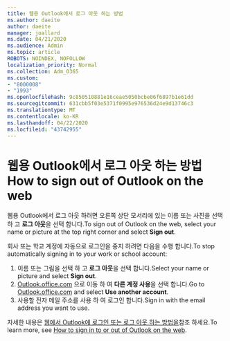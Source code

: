 ```yaml
---
title: 웹용 Outlook에서 로그 아웃 하는 방법
ms.author: daeite
author: daeite
manager: joallard
ms.date: 04/21/2020
ms.audience: Admin
ms.topic: article
ROBOTS: NOINDEX, NOFOLLOW
localization_priority: Normal
ms.collection: Adm_O365
ms.custom:
- "8000008"
- "1993"
ms.openlocfilehash: 9c850510881e16ceae5050bcbe06f6897b1e61dd
ms.sourcegitcommit: 631cbb5f03e5371f0995e976536d24e9d13746c3
ms.translationtype: MT
ms.contentlocale: ko-KR
ms.lasthandoff: 04/22/2020
ms.locfileid: "43742955"
---
```

# <a name="how-to-sign-out-of-outlook-on-the-web"></a><span data-ttu-id="026eb-102">웹용 Outlook에서 로그 아웃 하는 방법</span><span class="sxs-lookup"><span data-stu-id="026eb-102">How to sign out of Outlook on the web</span></span>

<span data-ttu-id="026eb-103">웹용 Outlook에서 로그 아웃 하려면 오른쪽 상단 모서리에 있는 이름 또는 사진을 선택 하 고 **로그 아웃**을 선택 합니다.</span><span class="sxs-lookup"><span data-stu-id="026eb-103">To sign out of Outlook on the web, select your name or picture at the top right corner and select **Sign out**.</span></span>

<span data-ttu-id="026eb-104">회사 또는 학교 계정에 자동으로 로그인을 중지 하려면 다음을 수행 합니다.</span><span class="sxs-lookup"><span data-stu-id="026eb-104">To stop automatically signing in to your work or school account:</span></span>

1. <span data-ttu-id="026eb-105">이름 또는 그림을 선택 하 고 **로그 아웃**을 선택 합니다.</span><span class="sxs-lookup"><span data-stu-id="026eb-105">Select your name or picture and select **Sign out**.</span></span>
1. <span data-ttu-id="026eb-106">[Outlook.office.com](https://outlook.office.com/) 으로 이동 하 여 **다른 계정 사용**을 선택 합니다.</span><span class="sxs-lookup"><span data-stu-id="026eb-106">Go to [Outlook.office.com](https://outlook.office.com/) and select **Use another account**.</span></span>
1. <span data-ttu-id="026eb-107">사용할 전자 메일 주소를 사용 하 여 로그인 합니다.</span><span class="sxs-lookup"><span data-stu-id="026eb-107">Sign in with the email address you want to use.</span></span>

<span data-ttu-id="026eb-108">자세한 내용은 [웹에서 Outlook에 로그인 또는 로그 아웃 하는 방법을](https://support.office.com/article/763fab4d-0138-4814-b450-37fc286bcb79)참조 하세요.</span><span class="sxs-lookup"><span data-stu-id="026eb-108">To learn more, see [How to sign in to or out of Outlook on the web](https://support.office.com/article/763fab4d-0138-4814-b450-37fc286bcb79).</span></span>